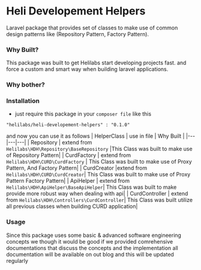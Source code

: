 # Heli Developement Helpers
Laravel package that provides set of classes to make use of common design patterns like (Repository Pattern, Factory Pattern).

### Why Built?
This package was built to get Helilabs start developing projects fast. and force a custom and smart way when building laravel applications.

### Why bother?


### Installation
* just require this package in your `composer file` like this
```
"helilabs/heli-developement-helpers" : "0.1.0"
```
and now you can use it as follows
| HelperClass | use in file | Why Built |
|---|---|---|
| Repository | extend from `Helilabs\HDH\Repository\BaseRepository` |This Class was built to make use of Repository Pattern|
| CurdFactory | extend from `Helilabs\HDH\CURD\CurdFactory` | This Class was built to make use of Proxy Pattern, And Factory Pattern|
| CurdCreator |extend from `Helilabs\HDH\CURD\CurdCreator`| This Class was built to make use of Proxy Pattern Factory Pattern|
| ApiHelper | extend from `Helilabs\HDH\ApiHelper\BaseApiHelper`| This Class was built to make provide more robust way when dealing with api|
| CurdController | extend from `Helilabs\HDH\Controllers\CurdController`| This Class was built utilize all previous classes when building CURD application|


### Usage
Since this package uses some basic & advanced software engineering concepts we though it would be good if we provided comrehensive documentations that discuss the concepts and the implementation
all documentation will be available on out blog and this will be updated regularly